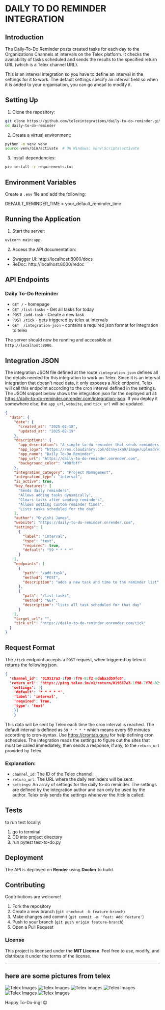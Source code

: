 # DAILY TO DO REMINDER INTEGRATION 

## Introduction
The Daily-To-Do Reminder posts created tasks for each day to the Organizations Channels at intervals on the Telex platform. It checks the availability of tasks scheduled and sends the results to the specified return URL (which is a Telex channel URL).

This is an interval integration so you have to define an interval in the settings for it to work. The default settings specify an interval field so when it is added to your organisation, you can go ahead to modify it. 

## Setting Up

1. Clone the repository:

```bash
git clone https://github.com/telexintegrations/daily-to-do-reminder.git
cd daily-to-do-reminder
```

2. Create a virtual environment:

```bash
python -m venv venv
source venv/bin/activate  # On Windows: venv\Scripts\activate
```

3. Install dependencies:

```bash
pip install -r requirements.txt
```
## Environment Variables
Create a `.env` file and add the following:

DEFAULT_REMINDER_TIME =  your_default_reminder_time

## Running the Application

1. Start the server:

```bash
uvicorn main:app
```

2. Access the API documentation:

- Swagger UI: http://localhost:8000/docs
- ReDoc: http://localhost:8000/redoc




## API Endpoints

### Daily To-Do Reminder

- `GET /` - homepage
- `GET /list-tasks` - Get all tasks for today
- `POST /add-task` - Create a new task
- `POST /tick` - gets triggered by telex at intervals 
- `GET  /integration-json` - contains a required json format for integration to telex

The server should now be running and accessible at `http://localhost:8000`.

## Integration JSON

The integration JSON file defined at the route `/integration.json` defines all the details needed for this integration to work on Telex. Since it is an interval integration that doesn't need data, it only exposes a /tick endpoint. Telex will call this endpoint according to the cron interval defined in the settings. The JSON snippet below shows the integration json for the deployed url at: https://daily-to-do-reminder.onrender.com/integration-json. If you deploy it somewhere else, the `app_url`, `website`, and `tick_url` will be updated. 

```json
{
  "data": {
    "date": {
      "created_at": "2025-02-18",
      "updated_at": "2025-02-19"
    },
    "descriptions": {
      "app_description": "A simple to-do reminder that sends reminders about tasks daily at interval.",
      "app_logo": "https://res.cloudinary.com/dcnnysxm9/image/upload/v1739862586/to-do_reminder_xdzgb2.webp",
      "app_name": "Daily To-Do Reminder",
      "app_url": "https://daily-to-do-reminder.onrender.com",
      "background_color": "#00fbff"
    },
    "integration_category": "Project Management",
    "integration_type": "interval",
    "is_active": true,
    "key_features": [
      "Sends daily reminders",
      "Allows adding tasks dynamically",
      "Clears tasks after sending reminders",
      "Allows setting custom reminder times",
      "Lists tasks scheduled for the day"
    ],
    "author": "Onyishi James",
    "website": "https://daily-to-do-reminder.onrender.com",
    "settings": [
      {
        "label": "interval",
        "type": "text",
        "required": true,
        "default": "59 * * * *"
      }
    ],
    "endpoints": [
      {
        "path": "/add-task",
        "method": "POST",
        "description": "adds a new task and time to the reminder list"
      },
      {
        "path": "/list-tasks",
        "method": "GET",
        "description": "lists all task scheduled for that day"
      }
    ],
    "target_url": "",
    "tick_url": "https://daily-to-do-reminder.onrender.com/tick"
  }
}
```

## Request Format

The `/tick` endpoint accepts a `POST` request, when triggered by telex it returns the following json.

```json
{
  'channel_id': '019517a3-1f98-7f76-82f2-6daba2d59fc0', 
  'return_url': 'https://ping.telex.im/v1/return/019517a3-1f98-7f76-82f2-6daba2d59fc0', 
   'settings': [{
    'default': '* * * * *',
    'label': 'interval', 
    'required': True, 
    'type': 'text'
    }]
    }
```

This data will be sent by Telex each time the cron interval is reached. The default interval is defined as `59 * * * *` which means every 59 minutes according to cron-syntax. Use https://crontab.guru for help defining cron schedules. The integration reads the settings to figure out the sites that must be called immediately, then sends a response, if any, to the `return_url` provided by Telex. 



### Explanation:
- `channel_id`: The ID of the Telex channel.
- `return_url`: The URL where the daily reminders will be sent.
- `settings`: An array of settings for the daily to-do reminder. The settings are defined by the integration author and can only be used by the author. Telex only sends the settings whenever the /tick is called.

## Tests
 to run test locally: 
 1. go to terminal
 2. CD into project directory 
 3. run pytest test-to-do.py

## Deployment
The API is deployed on **Render** using **Docker** to build.

## Contributing

Contributions are welcome! 
1. Fork the repository
2. Create a new branch (`git checkout -b feature-branch`)
3. Make changes and commit (`git commit -m 'feat: Add feature'`)
4. Push to your branch (`git push origin feature-branch`)
5. Open a Pull Request


### License

This project is licensed under the **MIT License**. Feel free to use, modify, and distribute it under the terms of the license.

---
## here are some pictures from telex 

![Telex Images](images/1.png)
![Telex Images](images/2.png)
![Telex Images](images/3.png)
![Telex Images](images/4.png)
![Telex Images](images/5.png)
![Telex Images](images/6.png)


Happy To-Do-ing! 😊